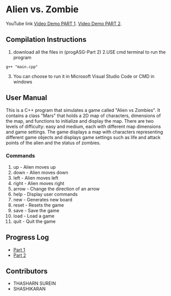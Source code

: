 # Alien vs. Zombie

YouTube link 
[Video Demo PART 1](https://www.youtube.com/watch?v=FPjO-8AvQVQ).
[Video Demo PART 2](https://www.youtube.com/watch?v=2lvnmsj14g0).

## Compilation Instructions
1. download all the files in (progASG-Part 2)
2.USE cmd terminal to run the program
```
g++ "main.cpp"
```
3. You can choose to run it in Microsoft Visual Studio Code or CMD in windows

## User Manual

This is a C++ program that simulates a game called "Alien vs Zombies". It contains a class "Mars" that holds a 2D map of characters, dimensions of the map, and functions to initialize and display the map. There are two levels of difficulty: easy and medium, each with different map dimensions and game settings. The game displays a map with characters representing different game objects and displays game settings such as life and attack points of the alien and the status of zombies.

### Commands
1. up - Alien moves up
2. down - Alien moves down
3. left - Alien moves left
4. right - Alien moves right
5. arrow - Change the direction of an arrow
6. help - Display user commands
7. new - Generates new board
8. reset - Resets the game
9. save - Save the game
10. load - Load a game
11. quit - Quit the game

## Progress Log

- [Part 1](https://github.com/TS1211101584/starterkit/blob/main/progASG-Part%201/PART1.md)
- [Part 2](https://github.com/TS1211101584/starterkit/blob/main/progASG-Part%202/PART2.md)

## Contributors

- THASHARN SUREIN
- SHASHIKARAN


